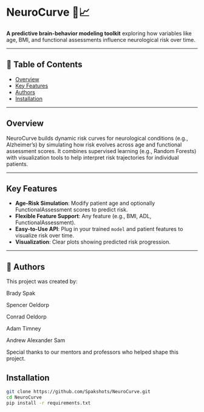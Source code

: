 # NeuroCurve 🧠📈

**A predictive brain-behavior modeling toolkit** exploring how variables like age, BMI, and functional assessments influence neurological risk over time.

---

## 📌 Table of Contents
- [Overview](#overview)
- [Key Features](#key-features)
- [Authors](#authors)
- [Installation](#installation)

---

## Overview
NeuroCurve builds dynamic risk curves for neurological conditions (e.g., Alzheimer’s) by simulating how risk evolves across age and functional assessment scores. It combines supervised learning (e.g., Random Forests) with visualization tools to help interpret risk trajectories for individual patients.

---

## Key Features
- **Age-Risk Simulation**: Modify patient age and optionally FunctionalAssessment scores to predict risk.
- **Flexible Feature Support**: Any feature (e.g., BMI, ADL, FunctionalAssessment).
- **Easy-to-Use API**: Plug in your trained `model` and patient features to visualize risk over time.
- **Visualization**: Clear plots showing predicted risk progression.

---

## 👥 Authors
This project was created by:

Brady Spak

Spencer Oeldorp

Conrad Oeldorp

Adam Timney

Andrew Alexander Sam

Special thanks to our mentors and professors who helped shape this project.

## Installation
```bash
git clone https://github.com/Spakshots/NeuroCurve.git
cd NeuroCurve
pip install -r requirements.txt


